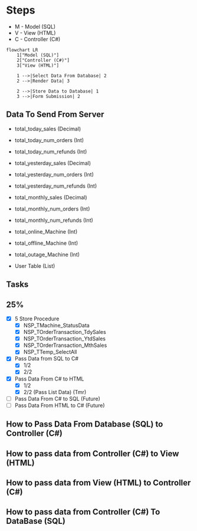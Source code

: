 
# Steps

- M - Model (SQL)
- V - View (HTML)
- C - Controller (C#)

```mermaid
flowchart LR
    1["Model (SQL)"]
    2["Controller (C#)"]
    3["View (HTML)"]

    1 -->|Select Data From Database| 2
    2 -->|Render Data| 3

    2 -->|Store Data to Database| 1
    3 -->|Form Submission| 2
```

## Data To Send From Server

- total_today_sales (Decimal)
- total_today_num_orders (Int)
- total_today_num_refunds (Int)
- total_yesterday_sales (Decimal)
- total_yesterday_num_orders (Int)
- total_yesterday_num_refunds (Int)
- total_monthly_sales (Decimal)
- total_monthly_num_orders (Int)
- total_monthly_num_refunds (Int)

- total_online_Machine (Int)
- total_offline_Machine (Int)
- total_outage_Machine (Int)
- User Table (List)

## Tasks

## 25%

- [x] 5 Store Procedure
  - [x] NSP_TMachine_StatusData
  - [x] NSP_TOrderTransaction_TdySales
  - [x] NSP_TOrderTransaction_YtdSales
  - [x] NSP_TOrderTransaction_MthSales
  - [x] NSP_TTemp_SelectAll
- [x] Pass Data from SQL to C#
  - [x] 1/2
  - [x] 2/2
- [x] Pass Data From C# to HTML
  - [x] 1/2
  - [x] 2/2 (Pass List Data) (Tmr)

- [ ] Pass Data From C# to SQL (Future)
- [ ] Pass Data From HTML to C# (Future)

## How to Pass Data From Database (SQL) to Controller (C#)

## How to pass data from Controller (C#) to View (HTML)

## How to pass data from View (HTML) to Controller (C#)

## How to pass data from Controller (C#) To DataBase (SQL)
